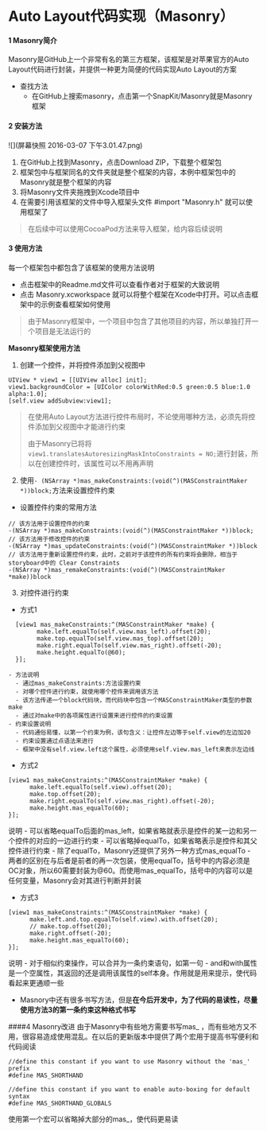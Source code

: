 #  Auto Layout代码实现（Masonry）
#### 1 Masonry简介
Masonry是GitHub上一个非常有名的第三方框架，该框架是对苹果官方的Auto Layout代码进行封装，并提供一种更为简便的代码实现Auto Layout的方案
- 查找方法
  - 在GitHub上搜索masonry，点击第一个SnapKit/Masonry就是Masonry框架

#### 2 安装方法
![](屏幕快照 2016-03-07 下午3.01.47.png)
1. 在GitHub上找到Masonry，点击Download ZIP，下载整个框架包
2. 框架包中与框架同名的文件夹就是整个框架的内容，本例中框架包中的Masonry就是整个框架的内容
3. 将Masonry文件夹拖拽到Xcode项目中
4. 在需要引用该框架的文件中导入框架头文件 #import "Masonry.h" 就可以使用框架了

> 在后续中可以使用CocoaPod方法来导入框架，给内容后续说明

#### 3 使用方法
每一个框架包中都包含了该框架的使用方法说明
- 点击框架中的Readme.md文件可以查看作者对于框架的大致说明
- 点击 Masonry.xcworkspace 就可以将整个框架在Xcode中打开。可以点击框架中的示例查看框架如何使用
> 由于Masonry框架中，一个项目中包含了其他项目的内容，所以单独打开一个项目是无法运行的

**Masonry框架使用方法**
1. 创建一个控件，并将控件添加到父视图中
```objc
UIView * view1 = [[UIView alloc] init];
view1.backgroundColor = [UIColor colorWithRed:0.5 green:0.5 blue:1.0 alpha:1.0];
[self.view addSubview:view1];
```
> 在使用Auto Layout方法进行控件布局时，不论使用哪种方法，必须先将控件添加到父视图中才能进行约束
> 
> 由于Masonry已将将 ```view1.translatesAutoresizingMaskIntoConstraints = NO;```进行封装，所以在创建控件时，该属性可以不用再声明
2. 使用```- (NSArray *)mas_makeConstraints:(void(^)(MASConstraintMaker *))block;```方法来设置控件约束
  - 设置控件约束的常用方法
  ```objc
  // 该方法用于设置控件的约束
  -(NSArray *)mas_makeConstraints:(void(^)(MASConstraintMaker *))block;
  // 该方法用于修改控件的约束
  -(NSArray *)mas_updateConstraints:(void(^)(MASConstraintMaker *))block
  // 该方法用于重新设置控件约束，此时，之前对于该控件的所有约束将会删除，相当于storyboard中的 Clear Constraints
  -(NSArray *)mas_remakeConstraints:(void(^)(MASConstraintMaker *make))block
  ```
3. 对控件进行约束
  - 方式1
```objc
  [view1 mas_makeConstraints:^(MASConstraintMaker *make) {
        make.left.equalTo(self.view.mas_left).offset(20);
        make.top.equalTo(self.view.mas_top).offset(20);
        make.right.equalTo(self.view.mas_right).offset(-20);
        make.height.equalTo(@60);
  }];
```
    - 方法说明
      - 通过mas_makeConstraints:方法设置约束
      - 对哪个控件进行约束，就使用哪个控件来调用该方法
      - 该方法传递一个block代码块，而代码块中包含一个MASConstraintMaker类型的参数make
      - 通过对make中的各项属性进行设置来进行控件的约束设置
    - 约束设置说明
      - 代码通俗易懂，以第一个约束为例，该句含义：让控件左边等于self.view的左边加20
      - 约束设置通过点语法来进行
      - 框架中没有self.view.left这个属性，必须使用self.view.mas_left来表示左边线
  - 方式2
  ```objc
  [view1 mas_makeConstraints:^(MASConstraintMaker *make) {
        make.left.equalTo(self.view).offset(20);
        make.top.offset(20);
        make.right.equalTo(self.view.mas_right).offset(-20);
        make.height.mas_equalTo(60);
  }];
  ```
  说明
    - 可以省略equalTo后面的mas_left，如果省略就表示是控件的某一边和另一个控件的对应的一边进行约束
    - 可以省略掉equalTo，如果省略表示是控件和其父控件进行约束
    - 除了equalTo，Masonry还提供了另外一种方式mas_equalTo
    - 两者的区别在与后者是前者的再一次包装，使用equalTo，括号中的内容必须是OC对象，所以60需要封装为@60。而使用mas_equalTo，括号中的内容可以是任何变量，Masonry会对其进行判断并封装
  - 方式3
  ```objc
  [view1 mas_makeConstraints:^(MASConstraintMaker *make) {
        make.left.and.top.equalTo(self.view).with.offset(20);
        // make.top.offset(20);
        make.right.offset(-20);
        make.height.mas_equalTo(60);
  }];
  ```
  说明
    - 对于相似约束操作，可以合并为一条约束语句，如第一句
    - and和with属性是一个空属性，其返回的还是调用该属性的self本身。作用就是用来提示，使代码看起来更通顺一些
  - Masnory中还有很多书写方法，但是**在今后开发中，为了代码的易读性，尽量使用方法3的第一条约束这种格式书写**

####4 Masonry改进
由于Masonry中有些地方需要书写mas_ ，而有些地方又不用，很容易造成使用混乱。在以后的更新版本中提供了两个宏用于提高书写便利和代码阅读
```objc
//define this constant if you want to use Masonry without the 'mas_' prefix
#define MAS_SHORTHAND

//define this constant if you want to enable auto-boxing for default syntax
#define MAS_SHORTHAND_GLOBALS
```
使用第一个宏可以省略掉大部分的mas_，使代码更易读
